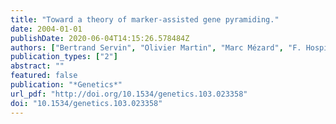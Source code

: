```yaml
---
title: "Toward a theory of marker-assisted gene pyramiding."
date: 2004-01-01
publishDate: 2020-06-04T14:15:26.578484Z
authors: ["Bertrand Servin", "Olivier Martin", "Marc Mézard", "F. Hospital"]
publication_types: ["2"]
abstract: ""
featured: false
publication: "*Genetics*"
url_pdf: "http://doi.org/10.1534/genetics.103.023358"
doi: "10.1534/genetics.103.023358"
---
```


